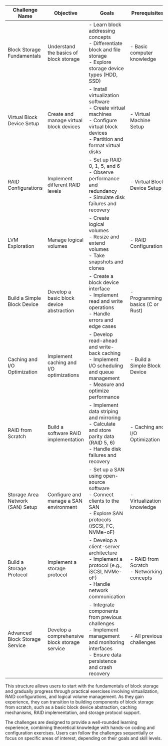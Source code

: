 | Challenge Name | Objective | Goals | Prerequisites | Technologies/Tools |
|-----------------|------------|-------|---------------|--------------------|
| Block Storage Fundamentals | Understand the basics of block storage | - Learn block addressing concepts<br>- Differentiate block and file storage<br>- Explore storage device types (HDD, SSD) | - Basic computer knowledge | - Documentation<br>- Online resources |
| Virtual Block Device Setup | Create and manage virtual block devices | - Install virtualization software<br>- Create virtual machines<br>- Configure virtual block devices<br>- Partition and format virtual disks | - Virtual Machine Setup | - VirtualBox/VMware<br>- Command-line tools (fdisk, parted) |
| RAID Configurations | Implement different RAID levels | - Set up RAID 0, 1, 5, and 6<br>- Observe performance and redundancy<br>- Simulate disk failures and recovery | - Virtual Block Device Setup | - RAID management tools (mdadm) |
| LVM Exploration | Manage logical volumes | - Create logical volumes<br>- Resize and extend volumes<br>- Take snapshots and clones | - RAID Configurations | - Logical Volume Manager (LVM) |
| Build a Simple Block Device | Develop a basic block device abstraction | - Create a block device interface<br>- Implement read and write operations<br>- Handle errors and edge cases | - Programming basics (C or Rust) | - C or Rust programming language |
| Caching and I/O Optimization | Implement caching and I/O optimizations | - Develop read-ahead and write-back caching<br>- Implement I/O scheduling and queue management<br>- Measure and optimize performance | - Build a Simple Block Device | - Benchmarking tools (fio, iometer) |
| RAID from Scratch | Build a software RAID implementation | - Implement data striping and mirroring<br>- Calculate and store parity data (RAID 5, 6)<br>- Handle disk failures and recovery | - Caching and I/O Optimization | - C or Rust programming language |
| Storage Area Network (SAN) Setup | Configure and manage a SAN environment | - Set up a SAN using open-source software<br>- Connect clients to the SAN<br>- Explore SAN protocols (iSCSI, FC, NVMe-oF) | - Virtualization knowledge | - FreeNAS, openmediavault<br>- SAN protocols |
| Build a Storage Protocol | Implement a storage protocol | - Develop a client-server architecture<br>- Implement a protocol (e.g., iSCSI, NVMe-oF)<br>- Handle network communication | - RAID from Scratch<br>- Networking concepts | - C or Rust programming language<br>- Networking libraries |
| Advanced Block Storage Service | Develop a comprehensive block storage service | - Integrate components from previous challenges<br>- Implement management and monitoring interfaces<br>- Ensure data persistence and crash recovery | - All previous challenges | - C or Rust programming language<br>- Databases, logging, monitoring tools |

This structure allows users to start with the fundamentals of block storage and gradually progress through practical exercises involving virtualization, RAID configurations, and logical volume management. As they gain experience, they can transition to building components of block storage from scratch, such as a basic block device abstraction, caching mechanisms, RAID implementation, and storage protocol support.

The challenges are designed to provide a well-rounded learning experience, combining theoretical knowledge with hands-on coding and configuration exercises. Users can follow the challenges sequentially or focus on specific areas of interest, depending on their goals and skill levels.